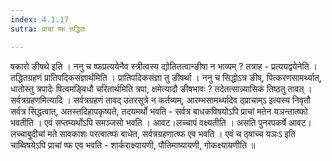 ```yaml
---
index: 4.1.17
sutra: प्राचां ष्फ तद्धितः

---
```

 षकारो ङीषथे इति । ननु च ष्फप्रत्ययेनैव स्त्रीत्वस्य द्योतितत्वान्ङीषा न भाव्यम् ? तत्राह - प्रत्ययद्वयेनेति । तद्धितग्रहणं प्रातिपदिकसंज्ञार्थमिति । प्रातिपदिकसंज्ञा तु ङीषर्था । ननु च सिद्धोऽत्र ङीष्, पित्करणसामर्थ्यात्, धातोस्तु त्रपादेः षित्वमङ्विधौ चरितार्थमिति त्रपा, क्षमेत्यादौ ङीषभावः ? तदेतत्सान्न्यासिकं तिष्ठतु तावत् । सर्वत्रग्रहणमित्यादि । सर्वत्रग्रहणं तावद् उतरसूत्रे न कर्तव्यम्, आरम्भसामर्थ्यादेव ठ्प्राचाम्ऽ इत्यस्य निवृतौ सर्वत्र सिद्धत्वात्, अतस्तदिहापकृष्यते, तदयमर्थो भवति - सर्वत्र बाधकविषयोऽपि प्राचां मतेन यञन्तात्ष्फो भवतीति । एवं सप्तम्यर्थोऽपि समञ्जसो भवति । आवट।लच्चापं वक्ष्यतीति । असति पुनरपकर्षे आवट।लच्चाबुदीचां मते सावकाशः परत्वात्ष्फं बाधेत, सर्वत्रग्रहणात्ष्फ एव भवति । एवं च ठ्षाच्च यञःऽ इति चाब्विषयेऽपि प्राचां ष्फ एव भवति - शार्कराक्ष्यायणी, पौतिमाष्यायणी, गोकक्ष्यायणीति ॥